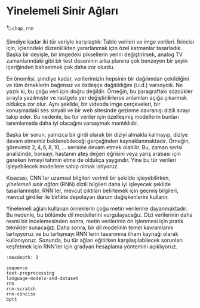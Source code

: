 # Yinelemeli Sinir Ağları
:label:`chap_rnn`

Şimdiye kadar iki tür veriyle karşılaştık: Tablo verileri ve imge verileri. İkincisi için, içlerindeki düzenlilikten yararlanmak için özel katmanlar tasarladık. Başka bir deyişle, bir imgedeki piksellerin yerini değiştirirsek, analog TV zamanlarındaki gibi bir test deseninin arka planına çok benzeyen bir şeyin içeriğinden bahsetmek çok daha zor olurdu.

En önemlisi, şimdiye kadar, verilerimizin hepsinin bir dağılımdan çekildiğini ve tüm örneklerin bağımsız ve özdeşçe dağıtıldığını (i.i.d.) varsaydık. Ne yazık ki, bu çoğu veri için doğru değildir. Örneğin, bu paragraftaki sözcükler sırayla yazılmıştır ve rastgele yer değiştirilirlerse anlamları açığa çıkarmak oldukça zor olur. Aynı şekilde, bir videoda imge çerçeveleri, bir konuşmadaki ses sinyali ve bir web sitesinde gezinme davranışı dizili sırayı takip eder. Bu nedenle, bu tür veriler için özelleşmiş modellerin bunları tanımlamada daha iyi olacağını varsaymak mantıklıdır.

Başka bir sorun, yalnızca bir girdi olarak bir diziyi almakla kalmayıp, diziye devam etmemiz beklenebileceği gerçeğinden kaynaklanmaktadır. Örneğin, görevimiz $2, 4, 6, 8, 10, \ldots$ serisine devam etmek olabilir. Bu, zaman serisi analizinde, borsayı, hastanın ateş değeri eğrisini veya yarış arabası için gereken ivmeyi tahmin etme de oldukça yaygındır. Yine bu tür verileri işleyebilecek modellere sahip olmak istiyoruz.

Kısacası, CNN'ler uzamsal bilgileri verimli bir şekilde işleyebilirken, *yinelemeli sinir ağları* (RNN) dizili bilgileri daha iyi işleyecek şekilde tasarlanmıştır. RNN'ler, mevcut çıktıları belirlemek için geçmiş bilgileri, mevcut girdiler ile birlikte depolayan durum değişkenlerini kullanır.

Yinelemeli ağları kullanan örneklerin çoğu metin verilerine dayanmaktadır. Bu nedenle, bu bölümde dil modellerini vurgulayacağız. Dizi verilerinin daha resmi bir incelemesinden sonra, metin verilerinin ön işlenmesi için pratik teknikler sunacağız. Daha sonra, bir dil modelinin temel kavramlarını tartışıyoruz ve bu tartışmayı RNN'lerin tasarımına ilham kaynağı olarak kullanıyoruz. Sonunda, bu tür ağları eğitirken karşılaşılabilecek sorunları keşfetmek için RNN'ler için gradyan hesaplama yöntemini açıklıyoruz.

```toc
:maxdepth: 2

sequence
text-preprocessing
language-models-and-dataset
rnn
rnn-scratch
rnn-concise
bptt
```
